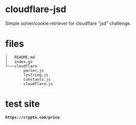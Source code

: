 # cloudflare-jsd
Simple solver/cookie retriever for cloudflare "jsd" challenge.

# files
```
│   README.md
│   index.go
└───cloudflare
        parser.js
        lzstring.js
        constants.js
        cloudflare.js
```

# test site
**`https://crypto.com/price`**
